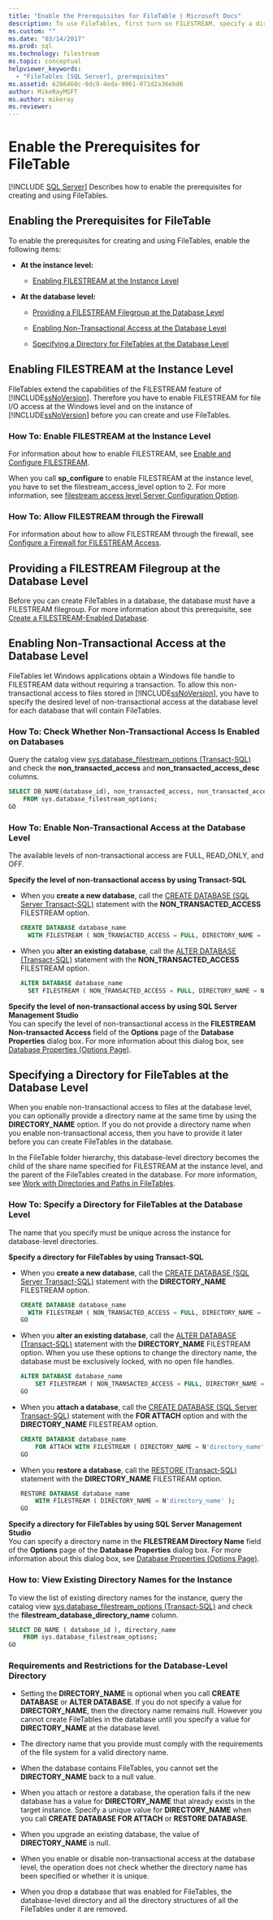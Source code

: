 ```yaml
---
title: "Enable the Prerequisites for FileTable | Microsoft Docs"
description: To use FileTables, first turn on FILESTREAM, specify a directory, and set certain options and access levels. Learn how to meet all prerequisites.
ms.custom: ""
ms.date: "03/14/2017"
ms.prod: sql
ms.technology: filestream
ms.topic: conceptual
helpviewer_keywords: 
  - "FileTables [SQL Server], prerequisites"
ms.assetid: 6286468c-9dc9-4eda-9961-071d2a36ebd6
author: MikeRayMSFT
ms.author: mikeray
ms.reviewer: 
---
```

# Enable the Prerequisites for FileTable
 [!INCLUDE [SQL Server](../../includes/applies-to-version/sqlserver.md)]
  Describes how to enable the prerequisites for creating and using FileTables.  
  
##  <a name="EnablePrereq"></a> Enabling the Prerequisites for FileTable  
 To enable the prerequisites for creating and using FileTables, enable the following items:  
  
-   **At the instance level:**  
  
    -   [Enabling FILESTREAM at the Instance Level](#BasicsFilestream)  
  
-   **At the database level:**  
  
    -   [Providing a FILESTREAM Filegroup at the Database Level](#filegroup)  
  
    -   [Enabling Non-Transactional Access at the Database Level](#BasicsNTAccess)  
  
    -   [Specifying a Directory for FileTables at the Database Level](#BasicsDirectory)  
  
##  <a name="BasicsFilestream"></a> Enabling FILESTREAM at the Instance Level  
 FileTables extend the capabilities of the FILESTREAM feature of [!INCLUDE[ssNoVersion](../../includes/ssnoversion-md.md)]. Therefore you have to enable FILESTREAM for file I/O access at the Windows level and on the instance of [!INCLUDE[ssNoVersion](../../includes/ssnoversion-md.md)] before you can create and use FileTables.  
  
###  <a name="HowToFilestream"></a> How To: Enable FILESTREAM at the Instance Level  
 For information about how to enable FILESTREAM, see [Enable and Configure FILESTREAM](../../relational-databases/blob/enable-and-configure-filestream.md).  
  
 When you call **sp_configure** to enable FILESTREAM at the instance level, you have to set the filestream_access_level option to 2. For more information, see [filestream access level Server Configuration Option](../../database-engine/configure-windows/filestream-access-level-server-configuration-option.md).  
  
###  <a name="firewall"></a> How To: Allow FILESTREAM through the Firewall  
 For information about how to allow FILESTREAM through the firewall, see [Configure a Firewall for FILESTREAM Access](../../relational-databases/blob/configure-a-firewall-for-filestream-access.md).  
  
##  <a name="filegroup"></a> Providing a FILESTREAM Filegroup at the Database Level  
 Before you can create FileTables in a database, the database must have a FILESTREAM filegroup. For more information about this prerequisite, see [Create a FILESTREAM-Enabled Database](../../relational-databases/blob/create-a-filestream-enabled-database.md).  
  
##  <a name="BasicsNTAccess"></a> Enabling Non-Transactional Access at the Database Level  
 FileTables let Windows applications obtain a Windows file handle to FILESTREAM data without requiring a transaction. To allow this non-transactional access to files stored in [!INCLUDE[ssNoVersion](../../includes/ssnoversion-md.md)], you have to specify the desired level of non-transactional access at the database level for each database that will contain FileTables.  
  
###  <a name="HowToCheckAccess"></a> How To: Check Whether Non-Transactional Access Is Enabled on Databases  
 Query the catalog view [sys.database_filestream_options &#40;Transact-SQL&#41;](../../relational-databases/system-catalog-views/sys-database-filestream-options-transact-sql.md) and check the **non_transacted_access** and **non_transacted_access_desc** columns.  

```sql
SELECT DB_NAME(database_id), non_transacted_access, non_transacted_access_desc  
    FROM sys.database_filestream_options;  
GO  
```

###  <a name="HowToNTAccess"></a> How To: Enable Non-Transactional Access at the Database Level  
 The available levels of non-transactional access are FULL, READ_ONLY, and OFF.  
  
 **Specify the level of non-transactional access by using Transact-SQL**  
 - When you **create a new database**, call the [CREATE DATABASE &#40;SQL Server Transact-SQL&#41;](../../t-sql/statements/create-database-transact-sql.md) statement with the **NON_TRANSACTED_ACCESS** FILESTREAM option.

   ```sql
   CREATE DATABASE database_name  
     WITH FILESTREAM ( NON_TRANSACTED_ACCESS = FULL, DIRECTORY_NAME = N'directory_name' )  
   ```

- When you **alter an existing database**, call the [ALTER DATABASE &#40;Transact-SQL&#41;](../../t-sql/statements/alter-database-transact-sql.md) statement with the **NON_TRANSACTED_ACCESS** FILESTREAM option.

   ```sql
   ALTER DATABASE database_name  
     SET FILESTREAM ( NON_TRANSACTED_ACCESS = FULL, DIRECTORY_NAME = N'directory_name' )  
   ```

 **Specify the level of non-transactional access by using SQL Server Management Studio**  
 You can specify the level of non-transactional access in the **FILESTREAM Non-transacted Access** field of the **Options** page of the **Database Properties** dialog box. For more information about this dialog box, see [Database Properties &#40;Options Page&#41;](../../relational-databases/databases/database-properties-options-page.md).  
  
##  <a name="BasicsDirectory"></a> Specifying a Directory for FileTables at the Database Level  
 When you enable non-transactional access to files at the database level, you can optionally provide a directory name at the same time by using the **DIRECTORY_NAME** option. If you do not provide a directory name when you enable non-transactional access, then you have to provide it later before you can create FileTables in the database.  
  
 In the FileTable folder hierarchy, this database-level directory becomes the child of the share name specified for FILESTREAM at the instance level, and the parent of the FileTables created in the database. For more information, see [Work with Directories and Paths in FileTables](../../relational-databases/blob/work-with-directories-and-paths-in-filetables.md).  
  
###  <a name="HowToDirectory"></a> How To: Specify a Directory for FileTables at the Database Level  
 The name that you specify must be unique across the instance for database-level directories.  
  
**Specify a directory for FileTables by using Transact-SQL**  
- When you **create a new database**, call the [CREATE DATABASE &#40;SQL Server Transact-SQL&#41;](../../t-sql/statements/create-database-transact-sql.md) statement with the **DIRECTORY_NAME** FILESTREAM option.

   ```sql
   CREATE DATABASE database_name  
     WITH FILESTREAM ( NON_TRANSACTED_ACCESS = FULL, DIRECTORY_NAME = N'directory_name' );  
   GO  
   ```

-   When you **alter an existing database**, call the [ALTER DATABASE &#40;Transact-SQL&#41;](../../t-sql/statements/alter-database-transact-sql.md) statement with the **DIRECTORY_NAME** FILESTREAM option. When you use these options to change the directory name, the database must be exclusively locked, with no open file handles.  
  
    ```sql  
    ALTER DATABASE database_name  
        SET FILESTREAM ( NON_TRANSACTED_ACCESS = FULL, DIRECTORY_NAME = N'directory_name' );  
    GO  
    ```  
  
-   When you **attach a database**, call the [CREATE DATABASE &#40;SQL Server Transact-SQL&#41;](../../t-sql/statements/create-database-transact-sql.md) statement with the **FOR ATTACH** option and with the **DIRECTORY_NAME** FILESTREAM option.  
  
    ```sql  
    CREATE DATABASE database_name  
        FOR ATTACH WITH FILESTREAM ( DIRECTORY_NAME = N'directory_name' );  
    GO  
    ```  
  
-   When you **restore a database**, call the [RESTORE &#40;Transact-SQL&#41;](../../t-sql/statements/restore-statements-transact-sql.md) statement with the **DIRECTORY_NAME** FILESTREAM option.  
  
    ```sql  
    RESTORE DATABASE database_name  
        WITH FILESTREAM ( DIRECTORY_NAME = N'directory_name' );  
    GO  
    ```  
  
 **Specify a directory for FileTables by using SQL Server Management Studio**  
 You can specify a directory name in the **FILESTREAM Directory Name** field of the **Options** page of the **Database Properties** dialog box. For more information about this dialog box, see [Database Properties &#40;Options Page&#41;](../../relational-databases/databases/database-properties-options-page.md).  
  
###  <a name="viewnames"></a> How to: View Existing Directory Names for the Instance  
 To view the list of existing directory names for the instance, query the catalog view [sys.database_filestream_options &#40;Transact-SQL&#41;](../../relational-databases/system-catalog-views/sys-database-filestream-options-transact-sql.md) and check the **filestream_database_directory_name** column.  
  
```sql  
SELECT DB_NAME ( database_id ), directory_name  
    FROM sys.database_filestream_options;  
GO  
```  
  
###  <a name="ReqDirectory"></a> Requirements and Restrictions for the Database-Level Directory  
  
-   Setting the **DIRECTORY_NAME** is optional when you call **CREATE DATABASE** or **ALTER DATABASE**. If you do not specify a value for **DIRECTORY_NAME**, then the directory name remains null. However you cannot create FileTables in the database until you specify a value for **DIRECTORY_NAME** at the database level.  
  
-   The directory name that you provide must comply with the requirements of the file system for a valid directory name.  
  
-   When the database contains FileTables, you cannot set the **DIRECTORY_NAME** back to a null value.  
  
-   When you attach or restore a database, the operation fails if the new database has a value for **DIRECTORY_NAME** that already exists in the target instance. Specify a unique value for **DIRECTORY_NAME** when you call **CREATE DATABASE FOR ATTACH** or **RESTORE DATABASE**.  
  
-   When you upgrade an existing database, the value of **DIRECTORY_NAME** is null.  
  
-   When you enable or disable non-transactional access at the database level, the operation does not check whether the directory name has been specified or whether it is unique.  
  
-   When you drop a database that was enabled for FileTables, the database-level directory and all the directory structures of all the FileTables under it are removed.  
  
